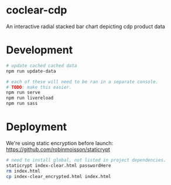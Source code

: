 # coclear-cdp
An interactive radial stacked bar chart depicting cdp product data

# Development

```bash
# update cached cached data
npm run update-data

# each of these will need to be ran in a separate console.
# TODO: make this easier.
npm run serve
npm run livereload
npm run sass
```

# Deployment

We're using static encryption before launch: https://github.com/robinmoisson/staticrypt
```bash
# need to install global, not listed in project dependencies.
staticrypt index-clear.html passwordHere
rm index.html
cp index-clear_encrypted.html index.html
```